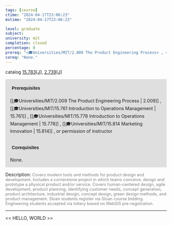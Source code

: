 ```yaml
---
tags: [course]
ctime: "2024-04-17T23:06:23"
mstime: "2024-04-17T23:06:23"

level: graduate
subject: 
university: mit
completion: closed
percentage: 0
prereq: "<🎓Universities/MIT/2.009 The Product Engineering Process> , <🎓Universities/MIT/15.761 Introduction to Operations Management> , <🎓Universities/MIT/15.778 Introduction to Operations Management> , <🎓Universities/MIT/15.814 Marketing Innovation> , or permission of instructor"
coreq: "None."
---
```


catalog [15.783[J]](http://student.mit.edu/catalog/m15c.html#15.783), [2.739[J]](http://student.mit.edu/catalog/m2b.html#2.739)

<span style="display: block; padding: 15px; background-color: rgb(100, 100, 100, 0.2);"><font id="m_prereq1282_0" style="display: block; font-family: Arial, sans-serif; font-weight: bold; padding: 5px">Prerequisites</font><br><span id="prereq1282_0">[[🎓Universities/MIT/2.009 The Product Engineering Process | 2.009]] , [[🎓Universities/MIT/15.761 Introduction to Operations Management | 15.761]] , [[🎓Universities/MIT/15.778 Introduction to Operations Management | 15.778]] , [[🎓Universities/MIT/15.814 Marketing Innovation | 15.814]] , or permission of instructor</span></span>
<span style="display: block; padding: 15px; background-color: rgb(100, 100, 100, 0.2);"><font id="m_coreq1282_0" style="display: block; font-family: Arial, sans-serif; font-weight: bold; padding: 5px">Corequisites</font><br><span id="coreq1282_0">None.</span></span>

<font style="">Description:</font>
<font style="color: grey; font-size: 0.8rem;">Covers modern tools and methods for product design and development. Includes a cornerstone project in which teams conceive, design and prototype a physical product and/or service. Covers human-centered design, agile development, product planning, identifying customer needs, concept generation, product architecture, industrial design, concept design, green design methods, and product management. Sloan students register via Sloan course bidding. Engineering students accepted via lottery based on WebSIS pre-registration.</font>



---

<< HELLO, WORLD >>
